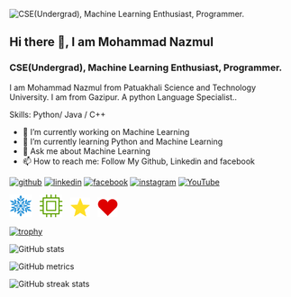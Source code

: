 ![CSE(Undergrad),  Machine Learning Enthusiast, Programmer.](https://scontent.fdac146-1.fna.fbcdn.net/v/t39.30808-1/467340851_1116306860054693_1266330598841933171_n.jpg?stp=dst-jpg_s200x200&_nc_cat=110&ccb=1-7&_nc_sid=0ecb9b&_nc_eui2=AeG4v0TERdn48R4mnt16zd7bIA4fHdj03msgDh8d2PTea77T5R7aHgTTiy30r_ghVwnwdraDirKbEw028djAdIhW&_nc_ohc=--0jpJiw1iEQ7kNvgG7S3Un&_nc_zt=24&_nc_ht=scontent.fdac146-1.fna&_nc_gid=AZPSZeR9_sd3N-tyrj1x-_Y&oh=00_AYBYQzKf7gVPybOc8AZbcRfHpCKGUb0nFlXrDYyye6DaOA&oe=6743D527)
## Hi there 👋, I am Mohammad Nazmul
### CSE(Undergrad),  Machine Learning Enthusiast, Programmer.


I am Mohammad Nazmul from Patuakhali Science and Technology University. I am from Gazipur. A python Language Specialist..

Skills: Python/ Java / C++

- 🔭 I’m currently working on Machine Learning 
- 🌱 I’m currently learning Python and Machine Learning 
- 💬 Ask me about Machine Learning 
- 📫 How to reach me: Follow My Github, Linkedin and facebook 


[<img src='https://cdn.jsdelivr.net/npm/simple-icons@3.0.1/icons/github.svg' alt='github' height='40'>](https://github.com/https://github.com/nazmulPSTU)  [<img src='https://cdn.jsdelivr.net/npm/simple-icons@3.0.1/icons/linkedin.svg' alt='linkedin' height='40'>](https://www.linkedin.com/in/https://www.linkedin.com/in/nazmul-hasan-aa3513293//)  [<img src='https://cdn.jsdelivr.net/npm/simple-icons@3.0.1/icons/facebook.svg' alt='facebook' height='40'>](https://www.facebook.com/https://www.facebook.com/)  [<img src='https://cdn.jsdelivr.net/npm/simple-icons@3.0.1/icons/instagram.svg' alt='instagram' height='40'>](https://www.instagram.com/https://www.instagram.com//)  [<img src='https://cdn.jsdelivr.net/npm/simple-icons@3.0.1/icons/youtube.svg' alt='YouTube' height='40'>](https://www.youtube.com/channel/https://www.youtube.com/@nazmulhasan-mh6lm)  

<a href='https://archiveprogram.github.com/'><img src='https://raw.githubusercontent.com/acervenky/animated-github-badges/master/assets/acbadge.gif' width='40' height='40'></a> <a href='https://docs.github.com/en/developers'><img src='https://raw.githubusercontent.com/acervenky/animated-github-badges/master/assets/devbadge.gif' width='40' height='40'></a> <a href='https://stars.github.com/'><img src='https://raw.githubusercontent.com/acervenky/animated-github-badges/master/assets/starbadge.gif' width='35' height='35'></a> <a href='https://docs.github.com/en/github/supporting-the-open-source-community-with-github-sponsors'><img src='https://raw.githubusercontent.com/acervenky/animated-github-badges/master/assets/sponsorbadge.gif' width='35' height='35'></a> 

[![trophy](https://github-profile-trophy.vercel.app/?username=https://github.com/nazmulPSTU)](https://github.com/ryo-ma/github-profile-trophy)

![GitHub stats](https://github-readme-stats.vercel.app/api?username=https://github.com/nazmulPSTU&show_icons=true)  

![GitHub metrics](https://metrics.lecoq.io/https://github.com/nazmulPSTU)  

![GitHub streak stats](https://streak-stats.demolab.com/?user=https://github.com/nazmulPSTU)  

